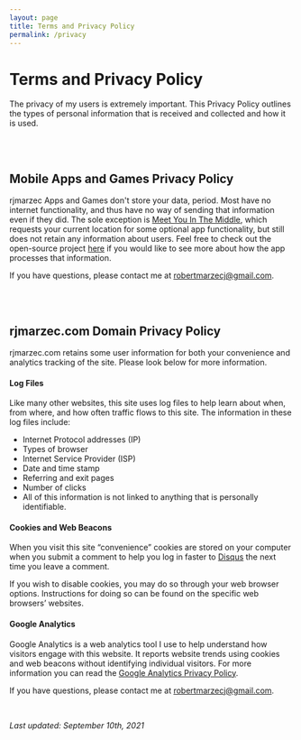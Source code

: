 ```yaml
---
layout: page
title: Terms and Privacy Policy
permalink: /privacy
---
```


# Terms and Privacy Policy
The privacy of my users is extremely important. This Privacy Policy outlines the types of personal information that is received and collected and how it is used.  

<br> 
<br>

## Mobile Apps and Games Privacy Policy

rjmarzec Apps and Games don't store your data, period. Most have no internet functionality, and thus have no way of sending that information even if they did. The sole exception is [Meet You In The Middle](https://play.google.com/store/apps/details?id=com.rjmarzec.meet_you_in_the_middle&hl=en_US&gl=US), which requests your current location for some optional app functionality, but still does not retain any information about users. Feel free to check out the open-source project [here](https://github.com/rjmarzec/meet_you_in_the_middle) if you would like to see more about how the app processes that information.  

If you have questions, please contact me at <robertmarzecj@gmail.com>.  

<br>
<br>

## rjmarzec.com Domain Privacy Policy  

rjmarzec.com retains some user information for both your convenience and analytics tracking of the site. Please look below for more information.  

#### Log Files
Like many other websites, this site uses log files to help learn about when, from where, and how often traffic flows to this site. The information in these log files include:  

- Internet Protocol addresses (IP)
- Types of browser
- Internet Service Provider (ISP)
- Date and time stamp
- Referring and exit pages
- Number of clicks
- All of this information is not linked to anything that is personally identifiable.  

#### Cookies and Web Beacons
When you visit this site “convenience” cookies are stored on your computer when you submit a comment to help you log in faster to [Disqus](https://disqus.com/) the next time you leave a comment.  

If you wish to disable cookies, you may do so through your web browser options. Instructions for doing so can be found on the specific web browsers’ websites.  

#### Google Analytics
Google Analytics is a web analytics tool I use to help understand how visitors engage with this website. It reports website trends using cookies and web beacons without identifying individual visitors. For more information you can read the [Google Analytics Privacy Policy](https://marketingplatform.google.com/about/).  

If you have questions, please contact me at <robertmarzecj@gmail.com>.  

<br>

*Last updated: September 10th, 2021*
